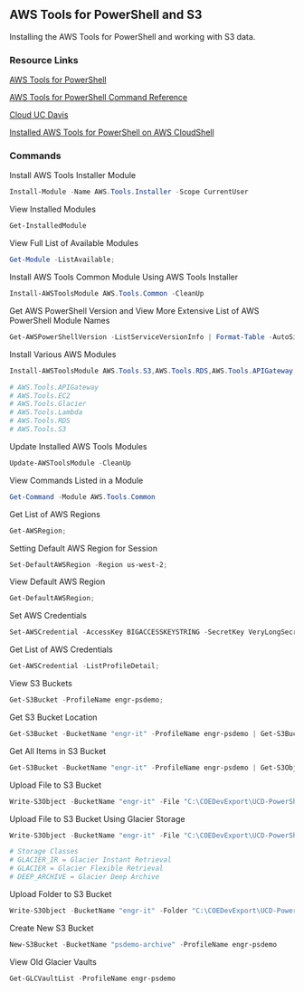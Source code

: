 ## AWS Tools for PowerShell and S3

Installing the AWS Tools for PowerShell and working with S3 data. 

### Resource Links

[AWS Tools for PowerShell](https://aws.amazon.com/powershell/)

[AWS Tools for PowerShell Command Reference](https://docs.aws.amazon.com/powershell/v5/reference/)

[Cloud UC Davis](https://cloud.ucdavis.edu/)

[Installed AWS Tools for PowerShell on AWS CloudShell](https://docs.aws.amazon.com/powershell/v5/userguide/pstools-getting-set-up-cloudshell.html)

### Commands

Install AWS Tools Installer Module
```powershell
Install-Module -Name AWS.Tools.Installer -Scope CurrentUser
```

View Installed Modules
```powershell
Get-InstalledModule 
```

View Full List of Available Modules
```powershell
Get-Module -ListAvailable;
```

Install AWS Tools Common Module Using AWS Tools Installer
```powershell
Install-AWSToolsModule AWS.Tools.Common -CleanUp
```

Get AWS PowerShell Version and View More Extensive List of AWS PowerShell Module Names
```powershell
Get-AWSPowerShellVersion -ListServiceVersionInfo | Format-Table -AutoSize
```

Install Various AWS Modules
```powershell
Install-AWSToolsModule AWS.Tools.S3,AWS.Tools.RDS,AWS.Tools.APIGateway,AWS.Tools.EC2,AWS.Tools.Lambda -CleanUp
```
```powershell
# AWS.Tools.APIGateway
# AWS.Tools.EC2
# AWS.Tools.Glacier
# AWS.Tools.Lambda
# AWS.Tools.RDS
# AWS.Tools.S3
```

Update Installed AWS Tools Modules
```powershell
Update-AWSToolsModule -CleanUp
```

View Commands Listed in a Module
```powershell
Get-Command -Module AWS.Tools.Common
```

Get List of AWS Regions
```powershell
Get-AWSRegion;
```

Setting Default AWS Region for Session
```powershell
Set-DefaultAWSRegion -Region us-west-2;
```

View Default AWS Region
```powershell
Get-DefaultAWSRegion;
```

Set AWS Credentials
```powershell
Set-AWSCredential -AccessKey BIGACCESSKEYSTRING -SecretKey VeryLongSecretKey -StoreAs engr-psdemo
```

Get List of AWS Credentials 
```powershell
Get-AWSCredential -ListProfileDetail; 
```

View S3 Buckets 
```powershell
Get-S3Bucket -ProfileName engr-psdemo;
```

Get S3 Bucket Location
```powershell
Get-S3Bucket -BucketName "engr-it" -ProfileName engr-psdemo | Get-S3BucketLocation -ProfileName engr-psdemo
```

Get All Items in S3 Bucket 
```powershell
Get-S3Bucket -BucketName "engr-it" -ProfileName engr-psdemo | Get-S3Object -ProfileName engr-psdemo
```

Upload File to S3 Bucket
```powershell
Write-S3Object -BucketName "engr-it" -File "C:\COEDevExport\UCD-PowerShell-Users\important-recording-01.mp4" -Key "Videos/important-recording-01.mp4" -ProfileName engr-psdemo;
```

Upload File to S3 Bucket Using Glacier Storage
```powershell
Write-S3Object -BucketName "engr-it" -File "C:\COEDevExport\UCD-PowerShell-Users\important-recording-01.mp4" -Key "VideoArchive/important-recording-01.mp4" -StorageClass GLACIER -ProfileName engr-psdemo
```
```powershell
# Storage Classes
# GLACIER_IR = Glacier Instant Retrieval
# GLACIER = Glacier Flexible Retrieval
# DEEP_ARCHIVE = Glacier Deep Archive
```

Upload Folder to S3 Bucket 
```powershell
Write-S3Object -BucketName "engr-it" -Folder "C:\COEDevExport\UCD-PowerShell-Users" -KeyPrefix "PSUGroup" -Recurse -ProfileName engr-psdemo;
```

Create New S3 Bucket
```powershell
New-S3Bucket -BucketName "psdemo-archive" -ProfileName engr-psdemo
```

View Old Glacier Vaults
```powershell
Get-GLCVaultList -ProfileName engr-psdemo
```